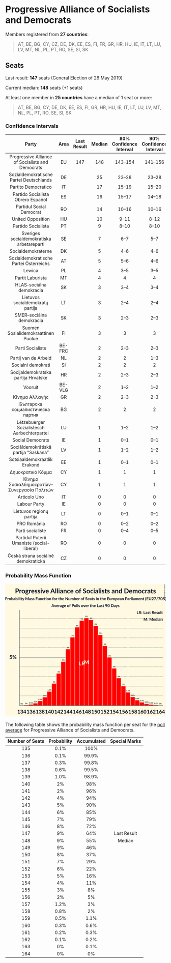 # Progressive Alliance of Socialists and Democrats

Members registered from **27 countries**:

> AT, BE, BG, CY, CZ, DE, DK, EE, ES, FI, FR, GR, HR, HU, IE, IT, LT, LU, LV, MT, NL, PL, PT, RO, SE, SI, SK

## Seats

Last result: **147** seats (General Election of 26 May 2019)

Current median: **148** seats (+1 seats)

At least one member in **25 countries** have a median of 1 seat or more:

> AT, BE, BG, CY, DE, DK, EE, ES, FI, GR, HR, HU, IE, IT, LT, LU, LV, MT, NL, PL, PT, RO, SE, SI, SK

### Confidence Intervals

| Party | Area | Last Result | Median | 80% Confidence Interval | 90% Confidence Interval | 95% Confidence Interval | 99% Confidence Interval |
|:-----:|:----:|:-----------:|:------:|:-----------------------:|:-----------------------:|:-----------------------:|:-----------------------:|
| Progressive Alliance of Socialists and Democrats | EU | 147 | 148 | 143–154 | 141–156 | 140–157 | 137–160 |
| Sozialdemokratische Partei Deutschlands | DE | | 25 | 23–28 | 23–28 | 23–28 | 23–29 |
| Partito Democratico | IT | | 17 | 15–19 | 15–20 | 14–20 | 13–21 |
| Partido Socialista Obrero Español | ES | | 16 | 15–17 | 14–18 | 14–18 | 13–19 |
| Partidul Social Democrat | RO | | 14 | 10–16 | 10–16 | 10–17 | 9–17 |
| United Opposition | HU | | 10 | 9–11 | 8–12 | 8–12 | 8–12 |
| Partido Socialista | PT | | 9 | 8–10 | 8–10 | 8–10 | 7–10 |
| Sveriges socialdemokratiska arbetareparti | SE | | 7 | 6–7 | 5–7 | 5–7 | 5–7 |
| Socialdemokraterne | DK | | 5 | 4–6 | 4–6 | 4–6 | 4–6 |
| Sozialdemokratische Partei Österreichs | AT | | 5 | 5–6 | 4–6 | 4–6 | 4–6 |
| Lewica | PL | | 4 | 3–5 | 3–5 | 3–5 | 0–6 |
| Partit Laburista | MT | | 4 | 4 | 4 | 4 | 3–4 |
| HLAS–sociálna demokracia | SK | | 3 | 3–4 | 3–4 | 3–4 | 3–4 |
| Lietuvos socialdemokratų partija | LT | | 3 | 2–4 | 2–4 | 2–4 | 2–4 |
| SMER–sociálna demokracia | SK | | 3 | 2–3 | 2–3 | 2–3 | 2–4 |
| Suomen Sosialidemokraattinen Puolue | FI | | 3 | 3 | 3 | 3 | 2–4 |
| Parti Socialiste | BE-FRC | | 2 | 2–3 | 2–3 | 2–3 | 2–3 |
| Partij van de Arbeid | NL | | 2 | 2 | 1–3 | 1–3 | 1–3 |
| Socialni demokrati | SI | | 2 | 2 | 2 | 2 | 2–3 |
| Socijaldemokratska partija Hrvatske | HR | | 2 | 2–3 | 2–3 | 2–3 | 2–3 |
| Vooruit | BE-VLG | | 2 | 1–2 | 1–2 | 1–2 | 1–2 |
| Κίνημα Αλλαγής | GR | | 2 | 2–3 | 2–3 | 1–3 | 1–3 |
| Българска социалистическа партия | BG | | 2 | 2 | 2 | 2 | 2 |
| Lëtzebuerger Sozialistesch Aarbechterpartei | LU | | 1 | 1–2 | 1–2 | 1–2 | 1–2 |
| Social Democrats | IE | | 1 | 0–1 | 0–1 | 0–1 | 0–2 |
| Sociāldemokrātiskā partija “Saskaņa” | LV | | 1 | 1–2 | 1–2 | 1–2 | 1–2 |
| Sotsiaaldemokraatlik Erakond | EE | | 1 | 0–1 | 0–1 | 0–1 | 0–1 |
| Δημοκρατικό Κόμμα | CY | | 1 | 1 | 1 | 1 | 1 |
| Κίνημα Σοσιαλδημοκρατών–Συνεργασία Πολιτών | CY | | 1 | 1 | 1 | 1 | 1 |
| Articolo Uno | IT | | 0 | 0 | 0 | 0 | 0 |
| Labour Party | IE | | 0 | 0 | 0 | 0 | 0 |
| Lietuvos regionų partija | LT | | 0 | 0–1 | 0–1 | 0–1 | 0–1 |
| PRO România | RO | | 0 | 0–2 | 0–2 | 0–2 | 0–2 |
| Parti socialiste | FR | | 0 | 0–4 | 0–5 | 0–5 | 0–6 |
| Partidul Puterii Umaniste (social-liberal) | RO | | 0 | 0 | 0 | 0–2 | 0–2 |
| Česká strana sociálně demokratická | CZ | | 0 | 0 | 0 | 0 | 0 |

### Probability Mass Function

![Graph with seats probability mass function not yet produced](average-2021-12-31-seats-pmf-progressiveallianceofsocialistsanddemocrats.png "Seats Probability Mass Function")

The following table shows the probability mass function per seat for the [poll average](average-2021-12-31.html) for Progressive Alliance of Socialists and Democrats.

| Number of Seats | Probability | Accumulated | Special Marks |
|:---------------:|:-----------:|:-----------:|:-------------:|
| 135 | 0.1% | 100% |  |
| 136 | 0.1% | 99.9% |  |
| 137 | 0.3% | 99.8% |  |
| 138 | 0.6% | 99.5% |  |
| 139 | 1.0% | 98.9% |  |
| 140 | 2% | 98% |  |
| 141 | 2% | 96% |  |
| 142 | 4% | 94% |  |
| 143 | 5% | 90% |  |
| 144 | 6% | 85% |  |
| 145 | 7% | 79% |  |
| 146 | 8% | 72% |  |
| 147 | 9% | 64% | Last Result |
| 148 | 9% | 55% | Median |
| 149 | 9% | 46% |  |
| 150 | 8% | 37% |  |
| 151 | 7% | 29% |  |
| 152 | 6% | 22% |  |
| 153 | 5% | 16% |  |
| 154 | 4% | 11% |  |
| 155 | 3% | 8% |  |
| 156 | 2% | 5% |  |
| 157 | 1.2% | 3% |  |
| 158 | 0.8% | 2% |  |
| 159 | 0.5% | 1.1% |  |
| 160 | 0.3% | 0.6% |  |
| 161 | 0.2% | 0.3% |  |
| 162 | 0.1% | 0.2% |  |
| 163 | 0% | 0.1% |  |
| 164 | 0% | 0% |  |


